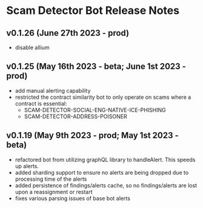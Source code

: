 # Scam Detector Bot Release Notes

## v0.1.26 (June 27th 2023 - prod)
- disable allium

## v0.1.25 (May 16th 2023 - beta; June 1st 2023 - prod)
- add manual alerting capability
- restricted the contract similarity bot to only operate on scams where a contract is essential:
    - SCAM-DETECTOR-SOCIAL-ENG-NATIVE-ICE-PHISHING
    - SCAM-DETECTOR-ADDRESS-POISONER


## v0.1.19 (May 9th 2023 - prod; May 1st 2023 - beta)
- refactored bot from utilizing graphQL library to handleAlert. This speeds up alerts.
- added sharding support to ensure no alerts are being dropped due to processing time of the alerts
- added persistence of findings/alerts cache, so no findings/alerts are lost upon a reassignment or restart
- fixes various parsing issues of base bot alerts

